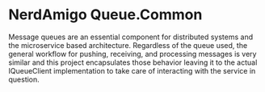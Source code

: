 # NerdAmigo Queue.Common

Message queues are an essential component for distributed systems and the microservice based architecture. Regardless of the queue used, the general workflow for pushing, receiving, and processing messages is very similar and this project encapsulates those behavior leaving it to the actual IQueueClient implementation to take care of interacting with the service in question.
